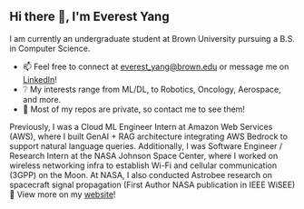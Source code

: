 ## Hi there 👋, I'm Everest Yang
I am currently an undergraduate student at Brown University pursuing a B.S. in Computer Science.

* 📫 Feel free to connect at everest_yang@brown.edu or message me on [LinkedIn](https://www.linkedin.com/in/everestyang/)!
* ❔ My interests range from ML/DL, to Robotics, Oncology, Aerospace, and more.
* 🤔 Most of my repos are private, so contact me to see them!

Previously, I was a Cloud ML Engineer Intern at Amazon Web Services (AWS), where I built GenAI + RAG architecture integrating AWS Bedrock to support natural language queries. Additionally, I was Software Engineer / Research Intern at the NASA Johnson Space Center, where I worked on wireless networking infra to establish Wi-Fi and cellular communication (3GPP) on the Moon. At NASA, I also conducted Astrobee research on spacecraft signal propagation (First Author NASA publication in IEEE WiSEE) 🚀 View more on my [website](https://www.everestyang.com/)!
 
